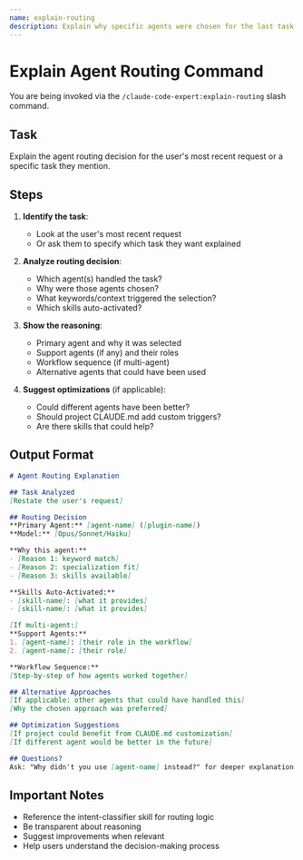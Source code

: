 ```yaml
---
name: explain-routing
description: Explain why specific agents were chosen for the last task
---
```


# Explain Agent Routing Command

You are being invoked via the `/claude-code-expert:explain-routing` slash command.

## Task

Explain the agent routing decision for the user's most recent request or a specific task they mention.

## Steps

1. **Identify the task**:
   - Look at the user's most recent request
   - Or ask them to specify which task they want explained

2. **Analyze routing decision**:
   - Which agent(s) handled the task?
   - Why were those agents chosen?
   - What keywords/context triggered the selection?
   - Which skills auto-activated?

3. **Show the reasoning**:
   - Primary agent and why it was selected
   - Support agents (if any) and their roles
   - Workflow sequence (if multi-agent)
   - Alternative agents that could have been used

4. **Suggest optimizations** (if applicable):
   - Could different agents have been better?
   - Should project CLAUDE.md add custom triggers?
   - Are there skills that could help?

## Output Format

```markdown
# Agent Routing Explanation

## Task Analyzed
[Restate the user's request]

## Routing Decision
**Primary Agent:** [agent-name] ([plugin-name])
**Model:** [Opus/Sonnet/Haiku]

**Why this agent:**
- [Reason 1: keyword match]
- [Reason 2: specialization fit]
- [Reason 3: skills available]

**Skills Auto-Activated:**
- [skill-name]: [what it provides]
- [skill-name]: [what it provides]

[If multi-agent:]
**Support Agents:**
1. [agent-name]: [their role in the workflow]
2. [agent-name]: [their role]

**Workflow Sequence:**
[Step-by-step of how agents worked together]

## Alternative Approaches
[If applicable: other agents that could have handled this]
[Why the chosen approach was preferred]

## Optimization Suggestions
[If project could benefit from CLAUDE.md customization]
[If different agent would be better in the future]

## Questions?
Ask: "Why didn't you use [agent-name] instead?" for deeper explanation.
```

## Important Notes

- Reference the intent-classifier skill for routing logic
- Be transparent about reasoning
- Suggest improvements when relevant
- Help users understand the decision-making process
